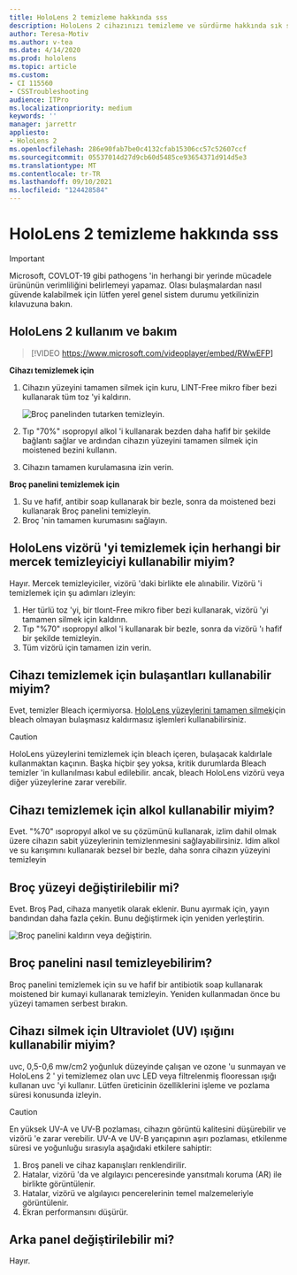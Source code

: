 ```yaml
---
title: HoloLens 2 temizleme hakkında sss
description: HoloLens 2 cihazınızı temizleme ve sürdürme hakkında sık sorulan sorular için güncel yanıtlar alın.
author: Teresa-Motiv
ms.author: v-tea
ms.date: 4/14/2020
ms.prod: hololens
ms.topic: article
ms.custom:
- CI 115560
- CSSTroubleshooting
audience: ITPro
ms.localizationpriority: medium
keywords: ''
manager: jarrettr
appliesto:
- HoloLens 2
ms.openlocfilehash: 286e90fab7be0c4132cfab15306cc57c52607ccf
ms.sourcegitcommit: 05537014d27d9cb60d5485ce93654371d914d5e3
ms.translationtype: MT
ms.contentlocale: tr-TR
ms.lasthandoff: 09/10/2021
ms.locfileid: "124428584"
---
```

# <a name="hololens-2-cleaning-faq"></a>HoloLens 2 temizleme hakkında sss

> [!IMPORTANT]  
> Microsoft, COVLOT-19 gibi pathogens 'in herhangi bir yerinde mücadele ürününün verimliliğini belirlemeyi yapamaz. Olası bulaşmalardan nasıl güvende kalabilmek için lütfen yerel genel sistem durumu yetkilinizin kılavuzuna bakın.  

## <a name="hololens-2-use-and-care"></a>HoloLens 2 kullanım ve bakım

> [!VIDEO https://www.microsoft.com/videoplayer/embed/RWwEFP]

<!-- <iframe src="https://channel9.msdn.com/Shows/Docs-Mixed-Reality/HoloLens-2-Use-and-Care/player" width="960" height="540" allowFullScreen frameBorder="0" title="HoloLens 2 Use and Care - Microsoft Channel 9 Video"></iframe> -->

**Cihazı temizlemek için**

1. Cihazın yüzeyini tamamen silmek için kuru, LINT-Free mikro fiber bezi kullanarak tüm toz 'yi kaldırın.

   ![Broç panelinden tutarken temizleyin.](images/hl2-cleaning.png)

2. Tıp "70%" ısopropyıl alkol 'i kullanarak bezden daha hafif bir şekilde bağlantı sağlar ve ardından cihazın yüzeyini tamamen silmek için moistened bezini kullanın.

3. Cihazın tamamen kurulamasına izin verin.

**Broç panelini temizlemek için**

1. Su ve hafif, antibir soap kullanarak bir bezle, sonra da moistened bezi kullanarak Broç panelini temizleyin.
1. Broç 'nin tamamen kurumasını sağlayın.

## <a name="can-i-use-any-lens-cleaner-for-cleaning-the-hololens-visor"></a>HoloLens vizörü 'yi temizlemek için herhangi bir mercek temizleyiciyi kullanabilir miyim?

Hayır. Mercek temizleyiciler, vizörü 'daki birlikte ele alınabilir. Vizörü 'i temizlemek için şu adımları izleyin:  

1. Her türlü toz 'yi, bir tloınt-Free mikro fiber bezi kullanarak, vizörü 'yi tamamen silmek için kaldırın.
1. Tıp "%70" ısopropyıl alkol 'i kullanarak bir bezle, sonra da vizörü 'ı hafif bir şekilde temizleyin.
1. Tüm vizörü için tamamen izin verin.

## <a name="can-i-use-disinfecting-wipes-to-clean-the-device"></a>Cihazı temizlemek için bulaşantları kullanabilir miyim?

Evet, temizler Bleach içermiyorsa. [HoloLens yüzeylerini tamamen silmek](#hololens-2-use-and-care)için bleach olmayan bulaşmasız kaldırmasız işlemleri kullanabilirsiniz.  

> [!CAUTION]  
> HoloLens yüzeylerini temizlemek için bleach içeren, bulaşacak kaldırlale kullanmaktan kaçının. Başka hiçbir şey yoksa, kritik durumlarda Bleach temizler 'in kullanılması kabul edilebilir. ancak, bleach HoloLens vizörü veya diğer yüzeylerine zarar verebilir.

## <a name="can-i-use-alcohol-to-clean-the-device"></a>Cihazı temizlemek için alkol kullanabilir miyim?

Evet. "%70" ısopropyıl alkol ve su çözümünü kullanarak, izlim dahil olmak üzere cihazın sabit yüzeylerinin temizlenmesini sağlayabilirsiniz. Idim alkol ve su karışımını kullanarak bezsel bir bezle, daha sonra cihazın yüzeyini temizleyin

## <a name="is-the-brow-pad-replaceable"></a>Broç yüzeyi değiştirilebilir mi?

Evet. Broş Pad, cihaza manyetik olarak eklenir. Bunu ayırmak için, yayın bandından daha fazla çekin. Bunu değiştirmek için yeniden yerleştirin.

![Broç panelini kaldırın veya değiştirin.](images/hololens2-remove-browpad.png)

## <a name="how-can-i-clean-the-brow-pad"></a>Broç panelini nasıl temizleyebilirim?

Broç panelini temizlemek için su ve hafif bir antibiotik soap kullanarak moistened bir kumayi kullanarak temizleyin. Yeniden kullanmadan önce bu yüzeyi tamamen serbest bırakın.

## <a name="can-i-use-ultraviolet-uv-light-to-sanitize-the-device"></a>Cihazı silmek için Ultraviolet (UV) ışığını kullanabilir miyim?

uvc, 0,5-0,6 mw/cm2 yoğunluk düzeyinde çalışan ve ozone 'u sunmayan ve HoloLens 2 ' yi temizlemez olan uvc LED veya filtrelenmiş flooressan ışığı kullanan uvc 'yi kullanır. Lütfen üreticinin özelliklerini işleme ve pozlama süresi konusunda izleyin.

> [!CAUTION]  
> En yüksek UV-A ve UV-B pozlaması, cihazın görüntü kalitesini düşürebilir ve vizörü 'e zarar verebilir. UV-A ve UV-B yarıçapının aşırı pozlaması, etkilenme süresi ve yoğunluğu sırasıyla aşağıdaki etkilere sahiptir:
>  
> 1. Broş paneli ve cihaz kapanışları renklendirilir.
> 1. Hatalar, vizörü 'da ve algılayıcı penceresinde yansıtmalı koruma (AR) ile birlikte görüntülenir.
> 1. Hatalar, vizörü ve algılayıcı pencerelerinin temel malzemeleriyle görüntülenir.
> 1. Ekran performansını düşürür.

## <a name="is-the-rear-pad-replaceable"></a>Arka panel değiştirilebilir mi?

Hayır.
